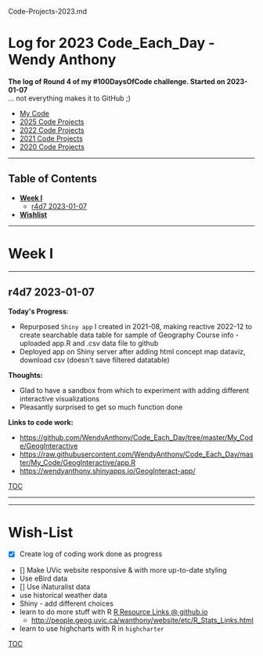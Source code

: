 Code-Projects-2023.md



# Log for 2023 Code_Each_Day - Wendy Anthony

**The log of Round 4 of my #100DaysOfCode challenge. Started on 2023-01-07**  
 ... not everything makes it to GitHub ;)
- [My Code](https://github.com/WendyAnthony/Code_Each_Day/tree/master/My_Code)
- [2025 Code Projects](https://github.com/WendyAnthony/Code_Each_Day/blob/master/Code-Projects-2025.md)
- [2022 Code Projects](https://github.com/WendyAnthony/Code_Each_Day/blob/master/Code-Projects-2022.md)
- [2021 Code Projects](https://github.com/WendyAnthony/Code_Each_Day/blob/master/Code-Projects-2021.md)
- [2020 Code Projects](https://github.com/WendyAnthony/Code_Each_Day/blob/master/Code-Projects-2020.md)

***
## Table of Contents  <a name="toc"/></a>
- **[Week I](#weeki)**    
  - [r4d7 2023-01-07](#r4d7)
- **[Wishlist](#wishlist)**  

***
# Week I <a name="weeki"/></a>
***
## r4d7 2023-01-07 <a name="r4d7"/></a>
**Today's Progress**: 
- Repurposed `Shiny app` I created in 2021-08, making reactive 2022-12 to create searchable data table for sample of Geography Course info
		- uploaded app.R and .csv data file to github
- Deployed app on Shiny server after adding html concept map dataviz, download csv (doesn't save filtered datatable)

**Thoughts:** 
- Glad to have a sandbox from which to experiment with adding different interactive visualizations
- Pleasantly surprised to get so much function done

**Links to code work:** 
- https://github.com/WendyAnthony/Code_Each_Day/tree/master/My_Code/GeogInteractive
- https://raw.githubusercontent.com/WendyAnthony/Code_Each_Day/master/My_Code/GeogInteractive/app.R
- https://wendyanthony.shinyapps.io/GeogInteract-app/

[TOC](#toc)

***  
***
# Wish-List <a name="wishlist"/>  
- [x] Create log of coding work done as progress
- [] Make UVic website responsive & with more up-to-date styling
- Use eBird data
- [] Use iNaturalist data
- use historical weather data
- Shiny - add different choices
- learn to do more stuff with R [R Resource Links @ github.io](https://wendyanthony.github.io/R_Stats_Links-io.html)  
  - http://people.geog.uvic.ca/wanthony/website/etc/R_Stats_Links.html
- learn to use highcharts with R in ```highcharter```

[TOC](#toc)
